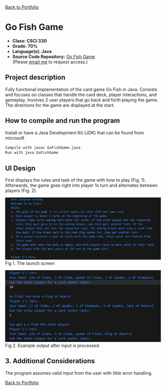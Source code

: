 [Back to Portfolio](./)

Go Fish Game
===============

-   **Class: CSCI 330** 
-   **Grade: 70%** 
-   **Language(s): Java** 
-   **Source Code Repository:** [Go Fish Game](https://github.com/MichaelLudwikowski/MichaelLudwikowski_CSCI_SPP_project4/tree/main)  
    (Please [email me](mailto:MRLudwikowski@csustudent.net?subject=GitHub%20Access) to request access.)

## Project description

Fully functional implamentation of the card game Go Fish in Java. Consists and focuses on classes that handle the card deck, player interactions, and gameplay. Involves 2 user players that go back and forth playing the game. The directions for the game are displayed at the start.

## How to compile and run the program

Install or have a Java Development Kit (JDK) that can be found from microsoft

```bash
Compile with javac GoFishGame.java
Run with java GoFishGame
```

## UI Design

First displays the rules and task of the game with how to play (Fig. 1). Afterwards, the game goes right into player 1s turn and alternates between players (Fig. 2).

![screenshot](images/Project4.1.PNG)  
Fig 1. The launch screen

![screenshot](images/Project4.2.PNG)  
Fig 2. Example output after input is processed.

## 3. Additional Considerations

The program assumes valid input from the user with little error handling. 

[Back to Portfolio](./)
